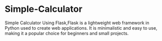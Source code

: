 # Simple-Calculator
Simple Calculator Using Flask,Flask is a lightweight web framework in Python used to create web applications. It is minimalistic and easy to use, making it a popular choice for beginners and small projects.
